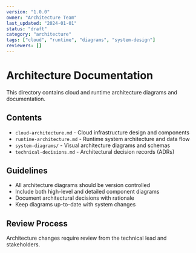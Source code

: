 ```yaml
---
version: "1.0.0"
owner: "Architecture Team"
last_updated: "2024-01-01"
status: "draft"
category: "architecture"
tags: ["cloud", "runtime", "diagrams", "system-design"]
reviewers: []
---
```


# Architecture Documentation

This directory contains cloud and runtime architecture diagrams and documentation.


## Contents

- `cloud-architecture.md` - Cloud infrastructure design and components
- `runtime-architecture.md` - Runtime system architecture and data flow
- `system-diagrams/` - Visual architecture diagrams and schemas
- `technical-decisions.md` - Architectural decision records (ADRs)


## Guidelines

- All architecture diagrams should be version controlled
- Include both high-level and detailed component diagrams
- Document architectural decisions with rationale
- Keep diagrams up-to-date with system changes


## Review Process

Architecture changes require review from the technical lead and stakeholders.
